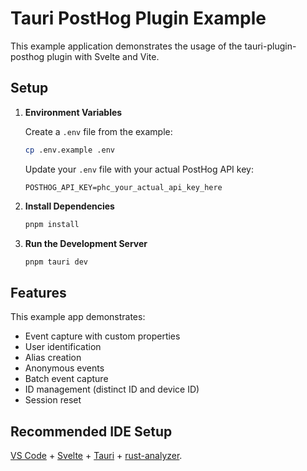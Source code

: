 # Tauri PostHog Plugin Example

This example application demonstrates the usage of the tauri-plugin-posthog plugin with Svelte and Vite.

## Setup

1. **Environment Variables**
   
   Create a `.env` file from the example:
   ```bash
   cp .env.example .env
   ```
   
   Update your `.env` file with your actual PostHog API key:
   ```env
   POSTHOG_API_KEY=phc_your_actual_api_key_here
   ```

2. **Install Dependencies**
   ```bash
   pnpm install
   ```

3. **Run the Development Server**
   ```bash
   pnpm tauri dev
   ```

## Features

This example app demonstrates:
- Event capture with custom properties
- User identification
- Alias creation  
- Anonymous events
- Batch event capture
- ID management (distinct ID and device ID)
- Session reset

## Recommended IDE Setup

[VS Code](https://code.visualstudio.com/) + [Svelte](https://marketplace.visualstudio.com/items?itemName=svelte.svelte-vscode) + [Tauri](https://marketplace.visualstudio.com/items?itemName=tauri-apps.tauri-vscode) + [rust-analyzer](https://marketplace.visualstudio.com/items?itemName=rust-lang.rust-analyzer).


